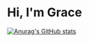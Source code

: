 # Hi, I'm Grace

[![Anurag's GitHub stats](https://github-readme-stats.vercel.app/api?username=WambuiGrace)](https://github.com/WambuiGrace/github-readme-stats)
